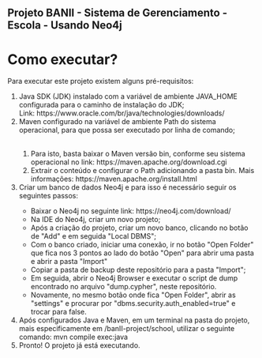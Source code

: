 ## Projeto BANII - Sistema de Gerenciamento - Escola - Usando Neo4j

# Como executar?
Para executar este projeto existem alguns pré-requisitos:
<ol>
  <li>Java SDK (JDK) instalado com a variável de ambiente JAVA_HOME configurada para o caminho de instalação do JDK;
      <br>Link: https://www.oracle.com/br/java/technologies/downloads/
  </li>
  <li>Maven configurado na variável de ambiente Path do sistema operacional, para que possa ser executado por linha de comando;</li>
  <br>
  <ol>
      <li>Para isto, basta baixar o Maven versão bin, conforme seu sistema operacional no link: https://maven.apache.org/download.cgi</li>
      <li>Extrair o conteúdo e configurar o Path adicionando a pasta bin. Mais informações: https://maven.apache.org/install.html</li>
  </ol>
  <li>Criar um banco de dados Neo4j e para isso é necessário seguir os seguintes passos:</li>
  <ul>
    <li>
      Baixar o Neo4j no seguinte link: https://neo4j.com/download/
    </li>
    <li>
      Na IDE do Neo4j, criar um novo projeto;
    </li>
    <li>
      Após a criação do projeto, criar um novo banco, clicando no botão de "Add" e em seguida "Local DBMS";
    </li>
    <li>
      Com o banco criado, iniciar uma conexão, ir no botão "Open Folder" que fica nos 3 pontos ao lado do botão "Open" para abrir uma pasta e abrir a pasta "Import"
    </li>
    <li>
      Copiar a pasta de backup deste repositório para a pasta "Import";
    </li>
    <li>
      Em seguida, abrir o Neo4j Browser e executar o script de dump encontrado no arquivo "dump.cypher", neste repositório.
    </li>
    <li>
      Novamente, no mesmo botão onde fica "Open Folder", abrir as "settings" e procurar por "dbms.security.auth_enabled=true" e trocar para false.
    </li>
  </ul>

  <li>Após configurados Java e Maven, em um terminal na pasta do projeto, mais especificamente em /banII-project/school,  utilizar o seguinte comando: mvn compile exec:java</li>
  <li>Pronto! O projeto já está executando.</li>
</ol>
